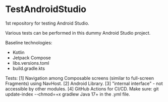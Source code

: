 # TestAndroidStudio
1st repository for testing Android Studio.

Various tests can be performed in this dummy Android Studio project.

Baseline technologies:
- Kotlin
- Jetpack Compose
- libs.versions.toml
- build.gradle.kts

Tests:
[1] Navigation among Composable screens (similar to full-screen Fragments) using NavHost.
[2] Android Library.
[3] "internal interface" - not accessible by other modules.
[4] GitHub Actions for CI/CD. Make sure: 
git update-index --chmod=+x gradlew
Java 17+ in the .yml file.

